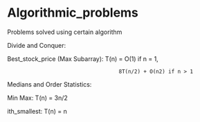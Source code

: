 Algorithmic_problems
====================

Problems solved using certain algorithm

Divide and Conquer:

Best_stock_price (Max Subarray): T(n) = O(1) if n = 1, 
                         
                                        8T(n/2) + O(n2) if n > 1

Medians and Order Statistics:

Min Max: T(n) = 3n/2

ith_smallest: T(n) = n

